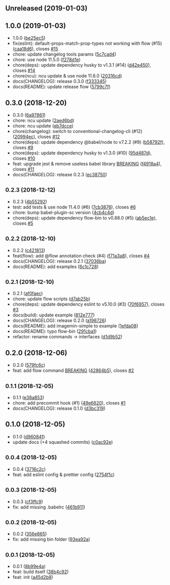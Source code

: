 ## Unreleased (2019-01-03)

## 1.0.0 (2019-01-03)

- 1.0.0 ([be25ec5](https://github.com/evenchange4/hsu-scripts/commit/be25ec5))
- fix(eslint): default-props-match-prop-types not working with flow (#15) ([caa18d6](https://github.com/evenchange4/hsu-scripts/commit/caa18d6)), closes [#15](https://github.com/evenchange4/hsu-scripts/issues/15)
- chore: update changelog tools params ([5c7cad4](https://github.com/evenchange4/hsu-scripts/commit/5c7cad4))
- chore: use node 11.5.0 ([f278d1e](https://github.com/evenchange4/hsu-scripts/commit/f278d1e))
- chore(deps): update dependency husky to v1.3.1 (#14) ([d42e450](https://github.com/evenchange4/hsu-scripts/commit/d42e450)), closes [#14](https://github.com/evenchange4/hsu-scripts/issues/14)
- chore(ncu): ncu update & use node 11.6.0 ([20316cd](https://github.com/evenchange4/hsu-scripts/commit/20316cd))
- docs(CHANGELOG): release 0.3.0 ([f333345](https://github.com/evenchange4/hsu-scripts/commit/f333345))
- docs(README): update release flow ([5799c7f](https://github.com/evenchange4/hsu-scripts/commit/5799c7f))

## 0.3.0 (2018-12-20)

- 0.3.0 ([6a97861](https://github.com/evenchange4/hsu-scripts/commit/6a97861))
- chore: ncu update ([2aed6bd](https://github.com/evenchange4/hsu-scripts/commit/2aed6bd))
- chore: ncu update ([eb7dcce](https://github.com/evenchange4/hsu-scripts/commit/eb7dcce))
- chore(changelog): switch to conventional-changelog-cli (#12) ([20994ec](https://github.com/evenchange4/hsu-scripts/commit/20994ec)), closes [#12](https://github.com/evenchange4/hsu-scripts/issues/12)
- chore(deps): update dependency @babel/node to v7.2.2 (#9) ([b58792f](https://github.com/evenchange4/hsu-scripts/commit/b58792f)), closes [#9](https://github.com/evenchange4/hsu-scripts/issues/9)
- chore(deps): update dependency husky to v1.3.0 (#10) ([95d487d](https://github.com/evenchange4/hsu-scripts/commit/95d487d)), closes [#10](https://github.com/evenchange4/hsu-scripts/issues/10)
- feat: upgrade jest & remove useless babel library [BREAKING](#11) ([f4918a4](https://github.com/evenchange4/hsu-scripts/commit/f4918a4)), closes [#11](https://github.com/evenchange4/hsu-scripts/issues/11)
- docs(CHANGELOG): release 0.2.3 ([ec38750](https://github.com/evenchange4/hsu-scripts/commit/ec38750))

## <small>0.2.3 (2018-12-12)</small>

- 0.2.3 ([4b55292](https://github.com/evenchange4/hsu-scripts/commit/4b55292))
- test: add tests & use node 11.4.0 (#6) ([7cb3876](https://github.com/evenchange4/hsu-scripts/commit/7cb3876)), closes [#6](https://github.com/evenchange4/hsu-scripts/issues/6)
- chore: bump babel-plugin-sc version ([4cb4c4d](https://github.com/evenchange4/hsu-scripts/commit/4cb4c4d))
- chore(deps): update dependency flow-bin to v0.88.0 (#5) ([ab5ec1e](https://github.com/evenchange4/hsu-scripts/commit/ab5ec1e)), closes [#5](https://github.com/evenchange4/hsu-scripts/issues/5)

## <small>0.2.2 (2018-12-10)</small>

- 0.2.2 ([c421813](https://github.com/evenchange4/hsu-scripts/commit/c421813))
- feat(flow): add @flow annotation check (#4) ([f71a3a8](https://github.com/evenchange4/hsu-scripts/commit/f71a3a8)), closes [#4](https://github.com/evenchange4/hsu-scripts/issues/4)
- docs(CHANGELOG): release 0.2.1 ([37036ba](https://github.com/evenchange4/hsu-scripts/commit/37036ba))
- docs(README): add examples ([6c1c728](https://github.com/evenchange4/hsu-scripts/commit/6c1c728))

## <small>0.2.1 (2018-12-10)</small>

- 0.2.1 ([af0faec](https://github.com/evenchange4/hsu-scripts/commit/af0faec))
- chore: update flow scripts ([d7ab25b](https://github.com/evenchange4/hsu-scripts/commit/d7ab25b))
- chore(deps): update dependency eslint to v5.10.0 (#3) ([70f6957](https://github.com/evenchange4/hsu-scripts/commit/70f6957)), closes [#3](https://github.com/evenchange4/hsu-scripts/issues/3)
- docs(build): update example ([812e777](https://github.com/evenchange4/hsu-scripts/commit/812e777))
- docs(CHANGELOG): release 0.2.0 ([a198726](https://github.com/evenchange4/hsu-scripts/commit/a198726))
- docs(README): add imagemin-simple to example ([1efda08](https://github.com/evenchange4/hsu-scripts/commit/1efda08))
- docs(README): typo flow-bin ([291cba1](https://github.com/evenchange4/hsu-scripts/commit/291cba1))
- refactor: rename commands -> interfaces ([d1d9b52](https://github.com/evenchange4/hsu-scripts/commit/d1d9b52))

## 0.2.0 (2018-12-06)

- 0.2.0 ([579fc6c](https://github.com/evenchange4/hsu-scripts/commit/579fc6c))
- feat: add flow command [BREAKING](#2) ([42864b5](https://github.com/evenchange4/hsu-scripts/commit/42864b5)), closes [#2](https://github.com/evenchange4/hsu-scripts/issues/2)

## <small>0.1.1 (2018-12-05)</small>

- 0.1.1 ([e38a853](https://github.com/evenchange4/hsu-scripts/commit/e38a853))
- chore: add precommit hook (#1) ([49e6620](https://github.com/evenchange4/hsu-scripts/commit/49e6620)), closes [#1](https://github.com/evenchange4/hsu-scripts/issues/1)
- docs(CHANGELOG): release 0.1.0 ([d3bc319](https://github.com/evenchange4/hsu-scripts/commit/d3bc319))

## 0.1.0 (2018-12-05)

- 0.1.0 ([d96084f](https://github.com/evenchange4/hsu-scripts/commit/d96084f))
- update docs (+4 squashed commits) ([c0ac92e](https://github.com/evenchange4/hsu-scripts/commit/c0ac92e))

## <small>0.0.4 (2018-12-05)</small>

- 0.0.4 ([3716c2c](https://github.com/evenchange4/hsu-scripts/commit/3716c2c))
- feat: add eslint config & prettier config ([2754f1c](https://github.com/evenchange4/hsu-scripts/commit/2754f1c))

## <small>0.0.3 (2018-12-05)</small>

- 0.0.3 ([cf3ffc9](https://github.com/evenchange4/hsu-scripts/commit/cf3ffc9))
- fix: add missing .babelrc ([461b911](https://github.com/evenchange4/hsu-scripts/commit/461b911))

## <small>0.0.2 (2018-12-05)</small>

- 0.0.2 ([356e865](https://github.com/evenchange4/hsu-scripts/commit/356e865))
- fix: add missing bin folder ([93ea92a](https://github.com/evenchange4/hsu-scripts/commit/93ea92a))

## <small>0.0.1 (2018-12-05)</small>

- 0.0.1 ([8b99e4a](https://github.com/evenchange4/hsu-scripts/commit/8b99e4a))
- feat: build itself ([38b4c92](https://github.com/evenchange4/hsu-scripts/commit/38b4c92))
- feat: init ([a45d2b8](https://github.com/evenchange4/hsu-scripts/commit/a45d2b8))
